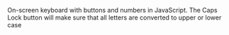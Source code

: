 On-screen keyboard with buttons and numbers in JavaScript. The Caps Lock button will make sure that all letters are converted to upper or lower case
